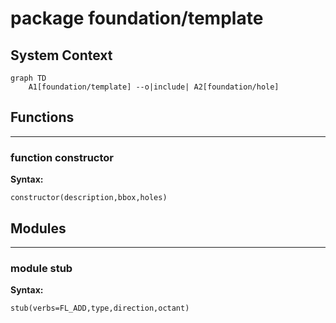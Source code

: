 # package foundation/template


## System Context

```mermaid
graph TD
    A1[foundation/template] --o|include| A2[foundation/hole]
```

## Functions


---

### function constructor

__Syntax:__

    constructor(description,bbox,holes)

## Modules


---

### module stub

__Syntax:__

    stub(verbs=FL_ADD,type,direction,octant)

